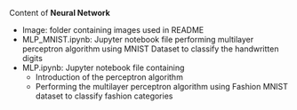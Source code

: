 Content of **Neural Network**

* Image: folder containing images used in README
* MLP_MNIST.ipynb: Jupyter notebook file performing multilayer perceptron algorithm using MNIST Dataset to classify the handwritten digits
* MLP.ipynb: Jupyter notebook file containing
  * Introduction of the perceptron algorithm
  * Performing the multilayer perceptron algorithm using Fashion MNIST dataset to classify fashion categories

